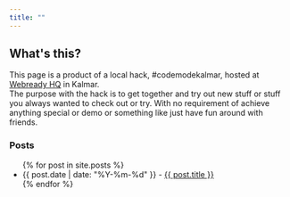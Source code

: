 ```yaml
---
title: ""
---
```


## What's this?

This page is a product of a local hack, #codemodekalmar, hosted at [Webready HQ](https://webready.se) in Kalmar.  
The purpose with the hack is to get together and try out new stuff or stuff you always wanted to check out or try. 
With no requirement of achieve anything special or demo or something like just have fun around with friends.

### Posts
<ul>
  {% for post in site.posts %}
    <li>
        {{ post.date | date: "%Y-%m-%d" }} - <a href="{{ post.url }}">{{ post.title }}</a>
    </li>
  {% endfor %}
</ul>